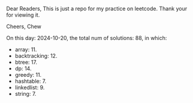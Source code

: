 Dear Readers,
This is just a repo for my practice on leetcode.
Thank your for viewing it.

Cheers,
Chew

On this day: 2024-10-20, the total num of solutions: 88, in which:
- array: 11.
- backtracking: 12.
- btree: 17.
- dp: 14.
- greedy: 11.
- hashtable: 7.
- linkedlist: 9.
- string: 7.
